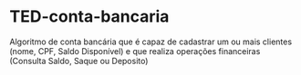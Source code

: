 # TED-conta-bancaria
Algoritmo de conta bancária que é capaz de cadastrar um ou mais clientes (nome, CPF, Saldo Disponível) e que realiza operações financeiras (Consulta Saldo, Saque ou Deposito)
